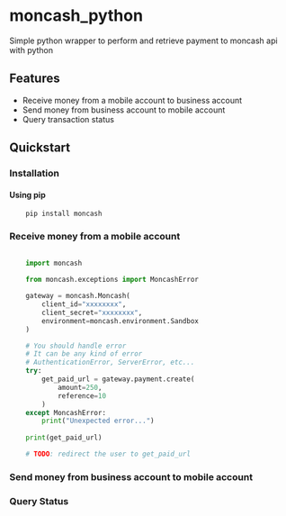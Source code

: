 # moncash_python
Simple python wrapper to perform and retrieve payment to moncash api with python

## Features
* Receive money from a mobile account to business account
* Send money from business account to mobile account 
* Query transaction status

## Quickstart 

### Installation

#### Using pip

```
    pip install moncash
```

### Receive money from a mobile account 
```python

    import moncash 
    
    from moncash.exceptions import MoncashError 

    gateway = moncash.Moncash(
        client_id="xxxxxxxx",
        client_secret="xxxxxxxx",
        environment=moncash.environment.Sandbox
    )

    # You should handle error
    # It can be any kind of error
    # AuthenticationError, ServerError, etc...
    try:
        get_paid_url = gateway.payment.create(
            amount=250,
            reference=10
        )
    except MoncashError:
        print("Unexpected error...")
    
    print(get_paid_url)

    # TODO: redirect the user to get_paid_url
```

### Send money from business account to mobile account 

### Query Status


